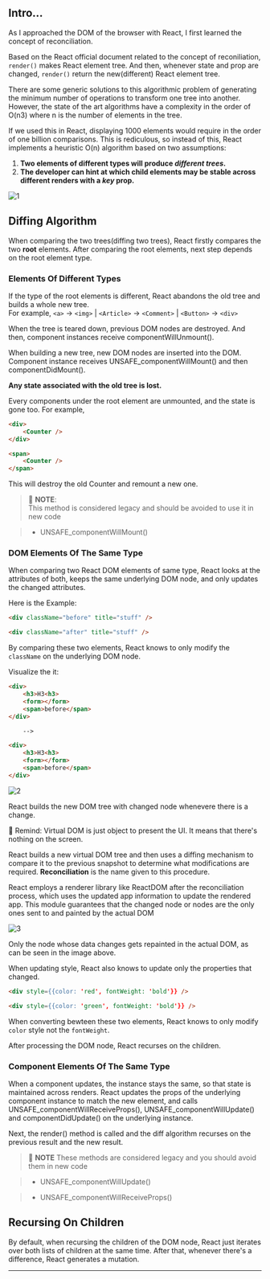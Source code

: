 ## Intro...
As I approached the DOM of the browser with React, I first learned the concept of reconciliation.

Based on the React official document related to the concept of reconiliation, `render()` makes React element tree. And then, whenever state and prop are changed, `render()` return the new(different) React element tree.

There are some generic solutions to this algorithmic problem of generating the minimum number of operations to transform one tree into another. However, the state of the art algorithms have a complexity in the order of O(n3) where n is the number of elements in the tree.

If we used this in React, displaying 1000 elements would require in the order of one billion comparisons. This is rediculous, so instead of this, React implements a heuristic O(n) algorithm based on two assumptions:

1. **Two elements of different types will produce *different trees*.**
2. **The developer can hint at which child elements may be stable across different renders with a *key* prop.**

![1](https://github.com/jinscodes/Blog_nextJS/assets/87598134/cade6415-606b-4069-b5e0-134855bd2b08)

## Diffing Algorithm
When comparing the two trees(diffing two trees), React firstly compares the two **root** elements. After comparing the root elements, next step depends on the root element type.

### Elements Of Different Types
If the type of the root elements is different, React abandons the old tree and builds a whole new tree.   
For example, `<a>` -> `<img>` | `<Article>` -> `<Comment>` | `<Button>` -> `<div>`

When the tree is teared down, previous DOM nodes are destroyed. And then, component instances receive componentWillUnmount(). 

When building a new tree, new DOM nodes are inserted into the DOM. Component instance receives UNSAFE_componentWillMount() and then componentDidMount(). 

**Any state associated with the old tree is lost.**

Every components under the root element are unmounted, and the state is gone too. For example,

```html
<div>
	<Counter />
</div>

<span>
	<Counter />
</span>
```

This will destroy the old Counter and remount a new one.

> 🚨 **NOTE**:   
> This method is considered legacy and should be avoided to use it in new code

> - UNSAFE_componentWillMount()

### DOM Elements Of The Same Type
When comparing two React DOM elements of same type, React looks at the attributes of both, keeps the same underlying DOM node, and only updates the changed attributes.

Here is the Example: 

```html
<div className="before" title="stuff" />

<div className="after" title="stuff" />
```

By comparing these two elements, React knows to only modify the `className` on the underlying DOM node.

Visualize the it:

```html
<div>
	<h3>H3<h3>
	<form></form>
	<span>before</span>
</div>

	-->

<div>
	<h3>H3<h3>
	<form></form>
	<span>before</span>
</div>
```

![2](https://github.com/jinscodes/Blog_nextJS/assets/87598134/c4aa5117-a19e-45d2-bf0b-72d2779e5108)

React builds the new DOM tree with changed node whenevere there is a change. 

🚨 Remind: Virtual DOM is just object to present the UI. It means that there's nothing on the screen. 

React builds a new virtual DOM tree and then uses a diffing mechanism to compare it to the previous snapshot to determine what modifications are required. **Reconciliation** is the name given to this procedure. 

React employs a renderer library like ReactDOM after the reconciliation process, which uses the updated app information to update the rendered app. This module guarantees that the changed node or nodes are the only ones sent to and painted by the actual DOM

![3](https://github.com/jinscodes/Blog_nextJS/assets/87598134/42eeadc8-6989-480d-8e85-82266620fa20)

Only the node whose data changes gets repainted in the actual DOM, as can be seen in the image above.

When updating style, React also knows to update only the properties that changed.

```html
<div style={{color: 'red', fontWeight: 'bold'}} />

<div style={{color: 'green', fontWeight: 'bold'}} />
```

When converting bewteen these two elements, React knows to only modify `color` style not the `fontWeight`.

After processing the DOM node, React recurses on the children.

### Component Elements Of The Same Type
When a component updates, the instance stays the same, so that state is maintained across renders. React updates the props of the underlying component instance to match the new element, and calls UNSAFE_componentWillReceiveProps(), UNSAFE_componentWillUpdate() and componentDidUpdate() on the underlying instance.

Next, the render() method is called and the diff algorithm recurses on the previous result and the new result.

> 🚨 **NOTE**
> These methods are considered legacy and you should avoid them in new code

> - UNSAFE_componentWillUpdate()

>	- UNSAFE_componentWillReceiveProps()

## Recursing On Children
By default, when recursing the children of the DOM node, React just iterates over both lists of children at the same time. After that, whenever there's a difference, React generates a mutation. 




---
[](https://legacy.reactjs.org/docs/reconciliation.html)

[](https://programming119.tistory.com/240)

[](https://velog.io/@juno7803/React-Reconciliation-%EC%9E%AC%EC%A1%B0%EC%A0%95)

[](https://www.scaler.com/topics/react/virtual-dom-in-react/)

[](https://www.scaler.com/topics/react/virtual-dom-in-react/)